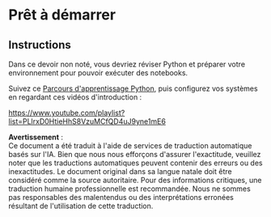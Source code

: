 # Prêt à démarrer

## Instructions

Dans ce devoir non noté, vous devriez réviser Python et préparer votre environnement pour pouvoir exécuter des notebooks.

Suivez ce [Parcours d'apprentissage Python](https://docs.microsoft.com/learn/paths/python-language/?WT.mc_id=academic-77952-leestott), puis configurez vos systèmes en regardant ces vidéos d'introduction :

https://www.youtube.com/playlist?list=PLlrxD0HtieHhS8VzuMCfQD4uJ9yne1mE6

**Avertissement** :  
Ce document a été traduit à l'aide de services de traduction automatique basés sur l'IA. Bien que nous nous efforçons d'assurer l'exactitude, veuillez noter que les traductions automatiques peuvent contenir des erreurs ou des inexactitudes. Le document original dans sa langue natale doit être considéré comme la source autoritaire. Pour des informations critiques, une traduction humaine professionnelle est recommandée. Nous ne sommes pas responsables des malentendus ou des interprétations erronées résultant de l'utilisation de cette traduction.